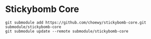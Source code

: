# Stickybomb Core

```
git submodule add https://github.com/choewy/stickybomb-core.git submodule/stickybomb-core
git submodule update --remote submodule/stickybomb-core
```
